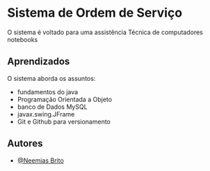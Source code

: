 
# Sistema de Ordem de Serviço

O sistema é voltado para uma assistência Técnica de computadores notebooks


## Aprendizados

O sistema aborda os assuntos:
* fundamentos do java
* Programação Orientada a Objeto
* banco de Dados MySQL
* javax.swing.JFrame 
* Git e Github para versionamento


## Autores

- [@Neemias Brito](https://github.com/neemiasbrito/Sistema-Ordem-servi)




